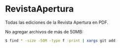 # RevistaApertura
Todas las ediciones de la Revista Apertura en PDF.

No agregar archivos de más de 50MB:

```bash
$ find * -size -50M -type f -print | xargs git add
```
